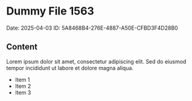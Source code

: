 # Dummy File 1563

Date: 2025-04-03
ID: 5A8468B4-276E-4887-A50E-CFBD3F4D28B0

## Content

Lorem ipsum dolor sit amet, consectetur adipiscing elit.
Sed do eiusmod tempor incididunt ut labore et dolore magna aliqua.

* Item 1
* Item 2
* Item 3

